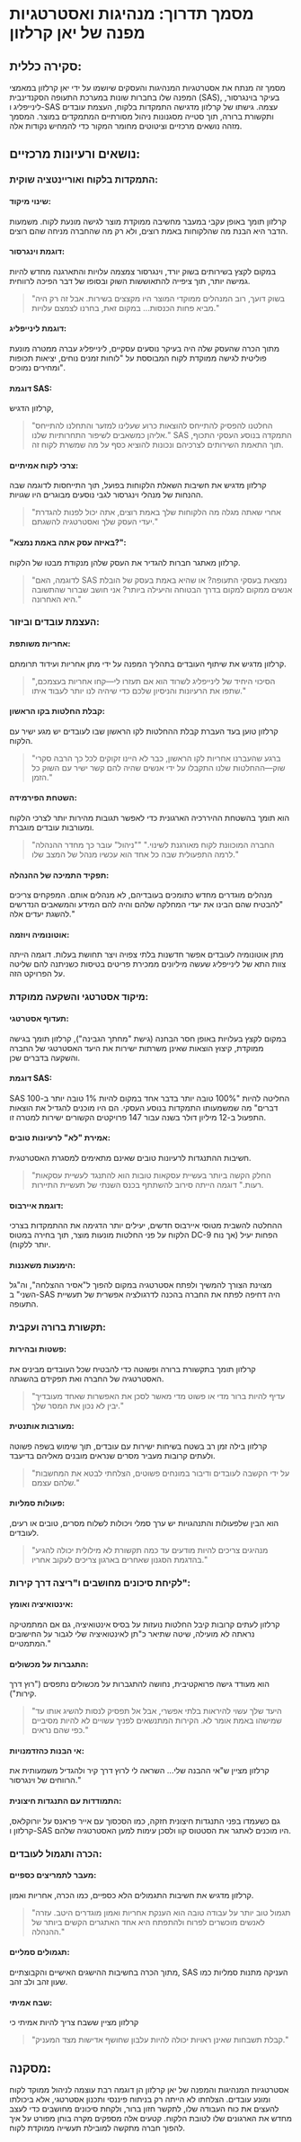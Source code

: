 # מסמך תדרוך: מנהיגות ואסטרטגיות מפנה של יאן קרלזון

## סקירה כללית:

מסמך זה מנתח את אסטרטגיות המנהיגות והעסקים שיושמו על ידי יאן קרלזון במאמצי המפנה שלו בחברות שונות במערכת התעופה הסקנדינבית (SAS), בעיקר בוינגרסור, לינייפליג ו-SAS עצמה. גישתו של קרלזון מדגישה התמקדות בלקוח, העצמת עובדים ותקשורת ברורה, תוך סטייה מסגנונות ניהול מסורתיים המתמקדים במוצר. המסמך מזהה נושאים מרכזיים וציטוטים מחומר המקור כדי להמחיש נקודות אלה.

## נושאים ורעיונות מרכזיים:

### התמקדות בלקוח ואוריינטציה שוקית:

#### שינוי מיקוד:
קרלזון תומך באופן עקבי במעבר מחשיבה ממוקדת מוצר לגישה מונעת לקוח. משמעות הדבר היא הבנת מה שהלקוחות באמת רוצים, ולא רק מה שהחברה מניחה שהם רוצים.

#### דוגמת וינגרסור:
במקום לקצץ בשירותים בשוק יורד, וינגרסור צמצמה עלויות והתארגנה מחדש להיות גמישה יותר, תוך ציפייה להתאוששות השוק ובסופו של דבר הפיכה לרווחית.
> "בשוק דועך, רוב המנהלים ממוקדי המוצר היו מקצצים בשירות. אבל זה רק היה מביא פחות הכנסות... במקום זאת, בחרנו לצמצם עלויות."

#### דוגמת לינייפליג:
מתוך הכרה שהעסק שלה היה בעיקר נוסעים עסקיים, לינייפליג עברה ממטרה מונעת פוליטית לגישה ממוקדת לקוח המבוססת על "לוחות זמנים נוחים, יציאות תכופות ומחירים נמוכים".

#### דוגמת SAS:
קרלזון הדגיש,
> "החלטנו להפסיק להתייחס להוצאות כרוע שעלינו למזער והתחלנו להתייחס אליהן כמשאבים לשיפור התחרותיות שלנו."
SAS התמקדה בנוסע העסקי התכוף, תוך התאמת השירותים לצרכיהם ונכונות להוציא כסף על מה שמשרת לקוח זה.

#### צרכי לקוח אמיתיים:
קרלזון מדגיש את חשיבות השאלת הלקוחות בפועל, תוך התייחסות לדוגמה שבה ההנחות של מנהלי וינגרסור לגבי נוסעים מבוגרים היו שגויות.
> "אחרי שאתה מגלה מה הלקוחות שלך באמת רוצים, אתה יכול לפנות להגדרת יעדי העסק שלך ואסטרטגיה להשגתם."

#### "באיזה עסק אתה באמת נמצא?":
קרלזון מאתגר חברות להגדיר את העסק שלהן מנקודת מבטו של הלקוח.
> "לדוגמה, האם SAS נמצאת בעסקי התעופה? או שהיא באמת בעסק של הובלת אנשים ממקום למקום בדרך הבטוחה והיעילה ביותר? אני חושב שברור שהתשובה היא האחרונה."

### העצמת עובדים וביזור:

#### אחריות משותפת:
קרלזון מדגיש את שיתוף העובדים בתהליך המפנה על ידי מתן אחריות ועידוד תרומתם.
> "הסיכוי היחיד של לינייפליג לשרוד הוא אם תעזרו לי—קחו אחריות בעצמכם, שתפו את הרעיונות והניסיון שלכם כדי שיהיה לנו יותר לעבוד איתו."

#### קבלת החלטות בקו הראשון:
קרלזון טוען בעד העברת קבלת ההחלטות לקו הראשון שבו לעובדים יש מגע ישיר עם הלקוח.
> "ברגע שהעברנו אחריות לקו הראשון, כבר לא היינו זקוקים לכל כך הרבה סקרי שוק—ההחלטות שלנו התקבלו על ידי אנשים שהיה להם קשר ישיר עם השוק כל הזמן."

#### השטחת הפירמידה:
הוא תומך בהשטחת ההיררכיה הארגונית כדי לאפשר תגובות מהירות יותר לצרכי הלקוח ומעורבות עובדים מוגברת.
> "החברה המוכוונת לקוח מאורגנת לשינוי."
> ""ניהול" עובר כך מחדר ההנהלה לרמה התפעולית שבה כל אחד הוא עכשיו מנהל של המצב שלו."

#### תפקיד התמיכה של ההנהלה:
מנהלים מוגדרים מחדש כתומכים בעובדיהם, לא מנהלים אותם. המפקחים צריכים "להבטיח שהם הבינו את יעדי המחלקה שלהם והיה להם המידע והמשאבים הנדרשים להשגת יעדים אלה."

#### אוטונומיה ויוזמה:
מתן אוטונומיה לעובדים אפשר חדשנות בלתי צפויה ויצר תחושת בעלות. דוגמה הייתה צוות התא של לינייפליג שעשה מיליונים ממכירת פריטים בטיסות כשניתנה להם שליטה על הפרויקט הזה.

### מיקוד אסטרטגי והשקעה ממוקדת:

#### תעדוף אסטרטגי:
במקום לקצץ בעלויות באופן חסר הבחנה (גישת "מחתך הגבינה"), קרלזון תומך בגישה ממוקדת, קיצוץ הוצאות שאינן משרתות ישירות את היעד האסטרטגי של החברה והשקעה בדברים שכן.

#### דוגמת SAS:
SAS החליטה להיות "100% טובה יותר בדבר אחד במקום להיות 1% טובה יותר ב-100 דברים" מה שמשמעותו התמקדות בנוסע העסקי. הם היו מוכנים להגדיל את הוצאות התפעול ב-12 מיליון דולר בשנה עבור 147 פרויקטים הקשורים ישירות למטרה זו.

#### אמירת "לא" לרעיונות טובים:
חשיבות ההתנגדות לרעיונות טובים שאינם מתאימים למסגרת האסטרטגית.
> "החלק הקשה ביותר בעשיית עסקאות טובות הוא להתנגד לעשיית עסקאות רעות."
דוגמה הייתה סירוב להשתתף בכנס השנתי של תעשיית התיירות.

#### דוגמת איירבוס:
ההחלטה להשבית מטוסי איירבוס חדשים, יעילים יותר הדגימה את ההתמקדות בצרכי הלקוח על פני החלטות מונעות מוצר, תוך בחירה במטוס DC-9 הפחות יעיל (אך נוח יותר ללקוח).

#### הימנעות משאננות:
מצוינת הצורך להמשיך ולפתח אסטרטגיה במקום להפוך ל"אסיר ההצלחה", וה"גל השני" ב-SAS היה דחיפה לפתח את החברה בהכנה לדרגולציה אפשרית של תעשיית התעופה.

### תקשורת ברורה ועקבית:

#### פשטות ובהירות:
קרלזון תומך בתקשורת ברורה ופשוטה כדי להבטיח שכל העובדים מבינים את האסטרטגיה של החברה ואת תפקידם בהשגתה.
> "עדיף להיות ברור מדי או פשוט מדי מאשר לסכן את האפשרות שאחד מעובדיך יבין לא נכון את המסר שלך."

#### מעורבות אותנטית:
קרלזון בילה זמן רב בשטח בשיחות ישירות עם עובדים, תוך שימוש בשפה פשוטה ולעתים קרובות מעביר מסרים שנראים מובנים מאליהם בדיעבד.
> "על ידי הקשבה לעובדים ודיבור במונחים פשוטים, הצלחתי לבטא את המחשבות שלהם עצמם."

#### פעולות סמליות:
הוא הבין שלפעולות והתנהגויות יש ערך סמלי ויכולות לשלוח מסרים, טובים או רעים, לעובדים.
> "מנהיגים צריכים להיות מודעים עד כמה תקשורת לא מילולית יכולה להגיע בהדגמת הסגנון שאחרים בארגון צריכים לעקוב אחריו."

### לקיחת סיכונים מחושבים ו"ריצה דרך קירות":

#### אינטואיציה ואומץ:
קרלזון לעתים קרובות קיבל החלטות נועזות על בסיס אינטואיציה, גם אם המתמטיקה נראתה לא מועילה, שיטה שתיאר כ"תן לאינטואיציה שלי לגבור על החישובים המתמטיים."

#### התגברות על מכשולים:
הוא מעודד גישה פרואקטיבית, נחושה להתגברות על מכשולים נתפסים ("רוץ דרך קירות").
> "היעד שלך עשוי להיראות בלתי אפשרי, אבל אל תפסיק לנסות להשיג אותו עד שמישהו באמת אומר לא. הקירות המתנשאים לפניך עשויים לא להיות מסיביים כפי שהם נראים."

#### אי הבנות כהזדמנויות:
קרלזון מציין ש"אי ההבנה שלי... השראה לי לרוץ דרך קיר ולהגדיל משמעותית את הרווחים של וינגרסור."

#### התמודדות עם התנגדות חיצונית:
גם כשעמדו בפני התנגדות חיצונית חזקה, כמו הסכסוך עם אייר פראנס על יורוקלאס, קרלזון ו-SAS היו מוכנים לאתגר את הסטטוס קוו ולסכן עימות למען האסטרטגיה שלהם.

### הכרה ותגמול לעובדים:

#### מעבר לתמריצים כספיים:
קרלזון מדגיש את חשיבות התגמולים הלא כספיים, כמו הכרה, אחריות ואמון.
> "תגמול טוב יותר על עבודה טובה הוא הענקת אחריות ואמון מוגדרים היטב. עזרה לאנשים מוכשרים לפרוח ולהתפתח היא אחד האתגרים הקשים ביותר של ההנהלה."

#### תגמולים סמליים:
מתוך הכרה בחשיבות ההישגים האישיים והקבוצתיים, SAS העניקה מתנות סמליות כמו שעון זהב ולב זהב.

#### שבח אמיתי:
קרלזון מציין ששבח צריך להיות אמיתי כי
> "קבלת תשבחות שאינן ראויות יכולה להיות עלבון שחושף אדישות מצד המעניק."

## מסקנה:

אסטרטגיות המנהיגות והמפנה של יאן קרלזון הן דוגמה רבת עוצמה לניהול ממוקד לקוח ומונע עובדים. הצלחתו לא הייתה רק בניתוח פיננסי ותכנון אסטרטגי, אלא ביכולתו להעצים את כוח העבודה שלו, לתקשר חזון ברור, ולקחת סיכונים מחושבים כדי לעצב מחדש את הארגונים שלו לטובת הלקוח. קטעים אלה מספקים מקרה בוחן מפורט על איך להפוך חברה מתקשה למובילת תעשייה ממוקדת לקוח.
